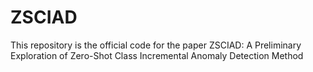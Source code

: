 # ZSCIAD
This repository is the official code for the paper ZSCIAD: A Preliminary Exploration of Zero-Shot Class Incremental Anomaly Detection Method
